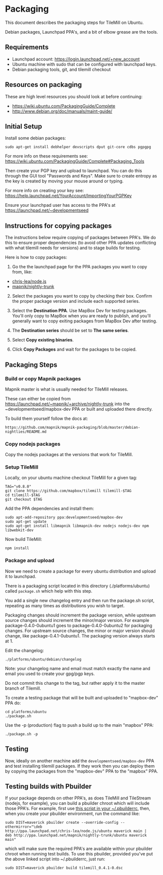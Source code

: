 # Packaging

This document describes the packaging steps for TileMill on Ubuntu.

Debian packages, Launchpad PPA's, and a bit of elbow grease are the tools.


## Requirements

* Launchpad account: https://login.launchpad.net/+new_account
* Ubuntu machine with sudo that can be configured with launchpad keys.
* Debian packaging tools, git, and tilemill checkout

## Resources on packaging

These are high level resources you should look at before continuing:

* https://wiki.ubuntu.com/PackagingGuide/Complete
* http://www.debian.org/doc/manuals/maint-guide/


## Initial Setup

Install some debian packages:

    sudo apt-get install debhelper devscripts dput git-core cdbs pgpgpg

For more info on these requirements see: https://wiki.ubuntu.com/PackagingGuide/Complete#Packaging_Tools

Then create your PGP key and upload to launchpad. You can do this through the GUI tool "Passwords and Keys". 
Make sure to create entropy as the key is created by moving your mouse around or typing.

For more info on creating your key see: https://help.launchpad.net/YourAccount/ImportingYourPGPKey

Ensure your launchpad user has access to the PPA's at https://launchpad.net/~developmentseed


## Instructions for copying packages

The instructions below require copying of packages between PPA's. We do this to ensure 
proper dependencies (to avoid other PPA updates conflicting with what tilemill needs for versions) and to stage builds for testing.

Here is how to copy packages:

1) Go the the launchpad page for the PPA packages you want to copy from, like:

- [chris-lea/node.js](https://launchpad.net/~chris-lea/+archive/node.js/+copy-packages)
- [mapnik/nightly-trunk](https://launchpad.net/~mapnik/+archive/nightly-trunk/+copy-packages)

2) Select the packages you want to copy by checking their box. Confirm the proper package version and include each supported series.

3) Select the **Destination PPA**. Use MapBox Dev for testing packages. You'll only copy to MapBox when you are ready to publish, and you'll generally want to copy exiting packages from MapBox Dev after testing.

4) The **Destination series** should be set to **The same series**.

5) Select **Copy existing binaries**.

6) Click **Copy Packages** and wait for the packages to be copied.


## Packaging Steps

### Build or copy Mapnik packages

Mapnik master is what is usually needed for TileMill releases.

These can either be copied from https://launchpad.net/~mapnik/+archive/nightly-trunk into the
~developmentseed/mapbox-dev PPA or built and uploaded there directly.

To build them yourself follow the docs at:

    https://github.com/mapnik/mapnik-packaging/blob/master/debian-nightlies/README.md

### Copy nodejs packages

Copy the nodejs packages at the versions that work for TileMill.

### Setup TileMill

Locally, on your ubuntu machine checkout TileMill for a given tag:

    TAG="v0.8.0"
    git clone https://github.com/mapbox/tilemill tilemill-$TAG
    cd tilemill-$TAG
    git checkout $TAG

Add the PPA dependencies and install them:

    sudo apt-add-repository ppa:developmentseed/mapbox-dev
    sudo apt-get update
    sudo apt-get install libmapnik libmapnik-dev nodejs nodejs-dev npm libwebkit-dev

Now build TileMill:

    npm install

### Package and upload

Now we need to create a package for every ubuntu distribution and upload it to launchpad.

There is a packaging script located in this directory (./platforms/ubuntu)
called `package.sh` which help with this step.

You add a single new changelog entry and then run the package.sh script, repeating
as many times as distributions you wish to target.

Packaging changes should increment the package version, while upstream source changes
should increment the minor/major version.  For example package-0.4.0-0ubuntu1 goes 
to package-0.4.0-0ubuntu2 for packaging changes. For upstream source changes, the 
minor or major version should change, like package-0.4.1-0ubuntu1. The packaging 
version always starts at 1.

Edit the changelog:

    ./platforms/ubuntu/debian/changelog

Note: your changelog name and email must match exactly the name and email you used to
create your gpg/pgp keys.

Do not commit this change to the tag, but rather apply it to the master branch
of Tilemill.

To create a testing package that will be built and uploaded to "mapbox-dev" PPA do:

    cd platforms/ubuntu
    ./package.sh

Use the -p (production) flag to push a build up to the main "mapbox" PPA:

    ./package.sh -p

## Testing

Now, ideally on another machine add the `developmentseed/mapbox-dev` PPA and test
installing tilemill packages. If they work then you can deploy them by copying the
packages from the "mapbox-dev" PPA to the "mapbox" PPA.


## Testing builds with Pbuilder

If your package depends on other PPA's, as does TileMill and TileStream (nodejs,
for example), you can build a pbuilder chroot which will include those PPA's. 
For example, first use [this script in your ~/.pbuilderrc](https://wiki.ubuntu.com/PbuilderHowto#Multiple_pbuilders), then, when you create your pbuilder environment, run the command like:

```
sudo DIST=maverick pbuilder create --override-config --othermirror="\deb
http://ppa.launchpad.net/chris-lea/node.js/ubuntu maverick main |
deb http://ppa.launchpad.net/mapnik/nightly-trunk/ubuntu maverick main"
```

which will make sure the required PPA's are available within your pbuilder chroot when
running test builds.  To use this pbuilder, provided you've put the above linked
script into ~/.pbuilderrc, just run:

    sudo DIST=maverick pbuilder build tilemill_0.4.1-0.dsc

